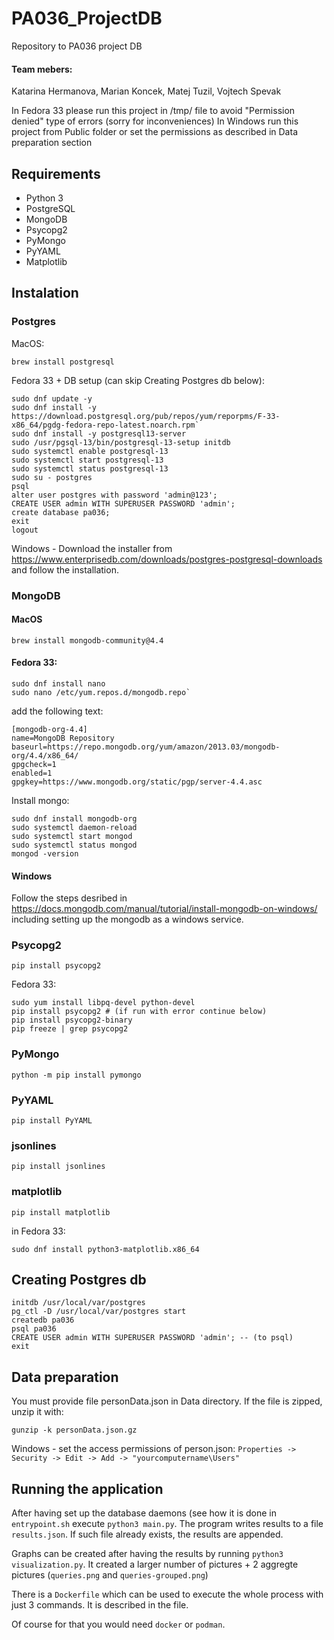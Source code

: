 # PA036_ProjectDB
Repository to PA036 project DB

#### Team mebers:
Katarina Hermanova,
Marian Koncek,
Matej Tuzil,
Vojtech Spevak


In Fedora 33 please run this project in /tmp/ file to avoid "Permission denied" type of errors (sorry for inconveniences)
In Windows run this project from Public folder or set the permissions as described in Data preparation section

## Requirements
* Python 3
* PostgreSQL
* MongoDB
* Psycopg2
* PyMongo
* PyYAML
* Matplotlib


## Instalation

### Postgres

MacOS:

    brew install postgresql

Fedora 33 + DB setup (can skip Creating Postgres db below):

    sudo dnf update -y
    sudo dnf install -y https://download.postgresql.org/pub/repos/yum/reporpms/F-33-x86_64/pgdg-fedora-repo-latest.noarch.rpm`
    sudo dnf install -y postgresql13-server
    sudo /usr/pgsql-13/bin/postgresql-13-setup initdb
    sudo systemctl enable postgresql-13
    sudo systemctl start postgresql-13
    sudo systemctl status postgresql-13
    sudo su - postgres
    psql
    alter user postgres with password 'admin@123';
    CREATE USER admin WITH SUPERUSER PASSWORD 'admin';
    create database pa036;
    exit
    logout

Windows - Download the installer from https://www.enterprisedb.com/downloads/postgres-postgresql-downloads and follow the installation.

### MongoDB
#### MacOS

    brew install mongodb-community@4.4

#### Fedora 33:

    sudo dnf install nano
    sudo nano /etc/yum.repos.d/mongodb.repo`

add the following text:

    [mongodb-org-4.4]
    name=MongoDB Repository
    baseurl=https://repo.mongodb.org/yum/amazon/2013.03/mongodb-org/4.4/x86_64/
    gpgcheck=1
    enabled=1
    gpgkey=https://www.mongodb.org/static/pgp/server-4.4.asc

Install mongo:

    sudo dnf install mongodb-org
    sudo systemctl daemon-reload
    sudo systemctl start mongod
    sudo systemctl status mongod
    mongod -version

#### Windows
Follow the steps desribed in https://docs.mongodb.com/manual/tutorial/install-mongodb-on-windows/
including setting up the mongodb as a windows service.

### Psycopg2

    pip install psycopg2

Fedora 33:

    sudo yum install libpq-devel python-devel
    pip install psycopg2 # (if run with error continue below)
    pip install psycopg2-binary
    pip freeze | grep psycopg2

### PyMongo

    python -m pip install pymongo

### PyYAML

    pip install PyYAML

### jsonlines

    pip install jsonlines

### matplotlib

    pip install matplotlib

in Fedora 33:

    sudo dnf install python3-matplotlib.x86_64

## Creating Postgres db

    initdb /usr/local/var/postgres
    pg_ctl -D /usr/local/var/postgres start
    createdb pa036
    psql pa036
    CREATE USER admin WITH SUPERUSER PASSWORD 'admin'; -- (to psql)
    exit

## Data preparation
You must provide file personData.json in Data directory. If the file is zipped, unzip it with:

    gunzip -k personData.json.gz

Windows - set the access permissions of person.json: `Properties -> Security -> Edit -> Add -> "yourcomputername\Users"`

## Running the application
After having set up the database daemons (see how it is done in `entrypoint.sh` execute `python3 main.py`.
The program writes results to a file `results.json`. If such file already exists, the results are appended.

Graphs can be created after having the results by running `python3 visualization.py`.
It created a larger number of pictures + 2 aggregte pictures (`queries.png` and `queries-grouped.png`)

There is a `Dockerfile` which can be used to execute the whole process with just 3 commands.
It is described in the file.

Of course for that you would need `docker` or `podman`.
